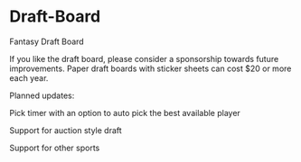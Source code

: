 # Draft-Board
Fantasy Draft Board

If you like the draft board, please consider a sponsorship towards future improvements. Paper draft boards with sticker sheets can cost $20 or more each year.

Planned updates:

Pick timer with an option to auto pick the best available player

Support for auction style draft

Support for other sports
